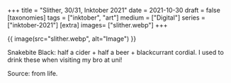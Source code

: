 +++
title = "Slither, 30/31, Inktober 2021"
date = 2021-10-30
draft =  false
[taxonomies]
tags = ["inktober", "art"]
medium = ["Digital"]
series = ["inktober-2021"]
[extra]
images= ["slither.webp"]
+++

{{ image(src="slither.webp", alt="Image") }}

Snakebite Black: half a cider + half a beer + blackcurrant cordial. I used to drink these when visiting my bro at uni!

Source: from life.
